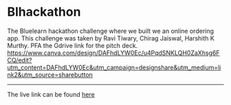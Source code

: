 # Blhackathon
The Bluelearn hackathon challenge where we built we an online ordering app. 
This challenge was taken by Ravi Tiwary, Chirag Jaiswal, Harshith K Murthy. 
PFA the Gdrive link for the pitch deck. 
https://www.canva.com/design/DAFhdLYW0Ec/u4PqdSNKLQH0ZaXhsg6FCQ/edit?utm_content=DAFhdLYW0Ec&utm_campaign=designshare&utm_medium=link2&utm_source=sharebutton


-----------------
The live link can be found [here]([url](https://theharshithh.github.io/Blhackathon/))
